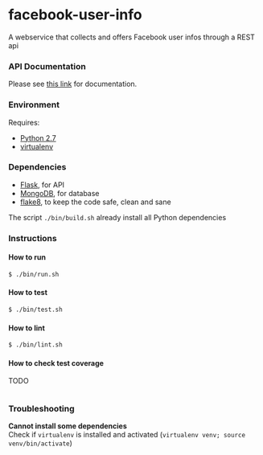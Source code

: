 facebook-user-info
==================

A webservice that collects and offers Facebook user infos through a REST api

### API Documentation

Please see [this link](./docs/api.md) for documentation.

### Environment

Requires: 
- [Python 2.7](https://www.python.org/download/releases/2.7/)
- [virtualenv](http://virtualenv.readthedocs.org/en/latest/)

### Dependencies

- [Flask](http://flask.pocoo.org/), for API
- [MongoDB](http://www.mongodb.org/), for database
- [flake8](https://pypi.python.org/pypi/flake8), to keep the code safe, clean and sane

The script `./bin/build.sh` already install all Python dependencies

### Instructions

#### How to run

```bash
$ ./bin/run.sh
```

#### How to test

```bash
$ ./bin/test.sh
```

#### How to lint

```bash
$ ./bin/lint.sh
```

#### How to check test coverage

TODO
```bash
```

### Troubleshooting

**Cannot install some dependencies**  
Check if `virtualenv` is installed and activated (`virtualenv venv; source venv/bin/activate`)
